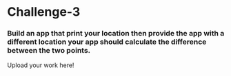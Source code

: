 
# Challenge-3

### Build an app that print your location then provide the app with a different location your app should calculate the difference between the two points.

Upload your work here!

